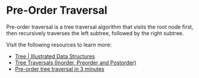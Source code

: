 # Pre-Order Traversal

Pre-order traversal is a tree traversal algorithm that visits the root node first, then recursively traverses the left subtree, followed by the right subtree.

Visit the following resources to learn more:

- [Tree | Illustrated Data Structures](https://www.youtube.com/watch?v=S2W3SXGPVyU)
- [Tree Traversals (Inorder, Preorder and Postorder)](https://www.geeksforgeeks.org/tree-traversals-inorder-preorder-and-postorder/)
- [Pre-order tree traversal in 3 minutes](https://www.youtube.com/watch?v=1WxLM2hwL-U)
